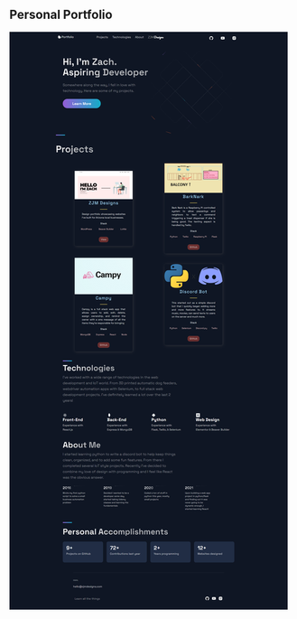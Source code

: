 ## Personal Portfolio

![Portfolio Website](https://raw.githubusercontent.com/lumberzach/react-portfolio/master/react%20portfolio%20ss.png)
